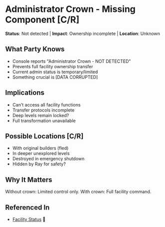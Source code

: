 # Administrator Crown - Missing Component [C/R]
**Status**: Not detected | **Impact**: Ownership incomplete | **Location**: Unknown

## What Party Knows
- Console reports "Administrator Crown - NOT DETECTED"
- Prevents full facility ownership transfer
- Current admin status is temporary/limited
- Something crucial is [DATA CORRUPTED]

## Implications
- Can't access all facility functions
- Transfer protocols incomplete
- Deep levels remain locked?
- Full transformation unavailable

## Possible Locations [C/R]
- With original builders (fled)
- In deeper unexplored levels
- Destroyed in emergency shutdown
- Hidden by Ray for safety?

## Why It Matters
Without crown: Limited control only.
With crown: Full facility command.

## Referenced In
- [Facility Status](../../locations/thunder-mountain/facility-status.md) 📍